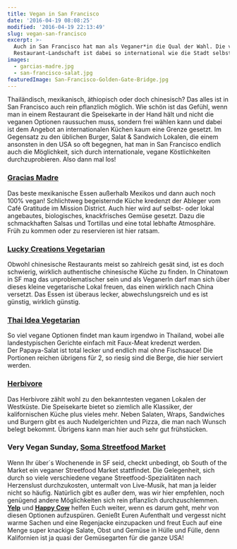 ```yaml
---
title: Vegan in San Francisco
date: '2016-04-19 08:08:25'
modified: '2016-04-19 22:13:49'
slug: vegan-san-francisco
excerpt: >-
  Auch in San Francisco hat man als Veganer*in die Qual der Wahl. Die vegane
  Restaurant-Landschaft ist dabei so international wie die Stadt selbst.
images:
  - garcias-madre.jpg
  - san-francisco-salat.jpg
featuredImage: San-Francisco-Golden-Gate-Bridge.jpg
---
```


Thailändisch, mexikanisch, äthiopisch oder doch chinesisch? Das alles ist in San Francisco auch rein pflanzlich möglich. Wie schön ist das Gefühl, wenn man in einem Restaurant die Speisekarte in der Hand hält und nicht die veganen Optionen raussuchen muss, sondern frei wählen kann und dabei ist dem Angebot an internationalen Küchen kaum eine Grenze gesetzt. Im Gegensatz zu den üblichen Burger, Salat & Sandwich Lokalen, die einem ansonsten in den USA so oft begegnen, hat man in San Francisco endlich auch die Möglichkeit, sich durch internationale, vegane Köstlichkeiten durchzuprobieren. Also dann mal los!

### [Gracias Madre](http://gracias-madre.com/)

Das beste mexikanische Essen außerhalb Mexikos und dann auch noch 100% vegan! Schlichtweg begeisternde Küche kredenzt der Ableger vom Café Gratitude im Mission District. Auch hier wird auf selbst- oder lokal angebautes, biologisches, knackfrisches Gemüse gesetzt. Dazu die schmackhaften Salsas und Tortillas und eine total lebhafte Atmosphäre. Früh zu kommen oder zu reservieren ist hier ratsam. <!-- Image removed (no copyright): garcias-madre-640x360.jpg -->

### [Lucky Creations Vegetarian](https://www.facebook.com/pages/The-Lucky-Creation-Vegetarian-Restaurant/115808421765409)

Obwohl chinesische Restaurants meist so zahlreich gesät sind, ist es doch schwierig, wirklich authentische chinesische Küche zu finden. In Chinatown in SF mag das unproblematischer sein und als VeganerIn darf man sich über dieses kleine vegetarische Lokal freuen, das einen wirklich nach China versetzt. Das Essen ist überaus lecker, abwechslungsreich und es ist günstig, wirklich günstig.

### [Thai Idea Vegetarian](http://www.thaiideaveggie.com/)

So viel vegane Optionen findet man kaum irgendwo in Thailand, wobei alle landestypischen Gerichte einfach mit Faux-Meat kredenzt werden. Der Papaya-Salat ist total lecker und endlich mal ohne Fischsauce! Die Portionen reichen übrigens für 2, so riesig sind die Berge, die hier serviert werden.

### [Herbivore](http://www.herbivorerestaurant.com/)

Das Herbivore zählt wohl zu den bekanntesten veganen Lokalen der Westküste. Die Speisekarte bietet so ziemlich alle Klassiker, der kalifornischen Küche plus vieles mehr. Neben Salaten, Wraps, Sandwiches und Burgern gibt es auch Nudelgerichten und Pizza, die man nach Wunsch belegt bekommt. Übrigens kann man hier auch sehr gut frühstücken.

### Very Vegan Sunday, [Soma Streetfood Market](http://www.somastreatfoodpark.com/)

Wenn Ihr über´s Wochenende in SF seid, checkt unbedingt, ob South of the Market ein veganer Streetfood Market stattfindet. Die Gelegenheit, sich durch so viele verschiedene vegane Streetfood-Spezialitäten nach Herzenslust durchzukosten, untermalt von Live-Musik, hat man ja leider nicht so häufig. Natürlich gibt es außer dem, was wir hier empfehlen, noch genügend andere Möglichkeiten sich rein pflanzlich durchzuschlemmen. **[Yelp](http://www.yelp.com/c/sf/vegan)** und **[Happy Cow](http://www.happycow.net/)** helfen Euch weiter, wenn es darum geht, mehr von diesen Optionen aufzuspüren. Genießt Euren Aufenthalt und vergesst nicht warme Sachen und eine Regenjacke einzupacken und freut Euch auf eine Menge super knackige Salate, Obst und Gemüse in Hülle und Fülle, denn Kalifornien ist ja quasi der Gemüsegarten für die ganze USA! <!-- Image removed (no copyright): san-francisco-salat-640x400.jpg -->
